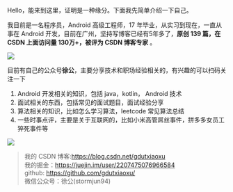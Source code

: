 




Hello，能来到这里，证明是一种缘分。下面我先简单介绍一下自己。

我目前是一名程序员，Android 高级工程师，17 年毕业，从实习到现在，一直从事在 Android 开发，目前在广州，坚持写博客已经有5年多了，**原创 139 篇，在 CSDN 上面访问量 130万+，被评为 CSDN 博客专家** 。

![](https://gitee.com/gdutxiaoxu/blog-picture/raw/master/21/02/20210323121149.png)

目前有自己的公众号**徐公**，主要分享技术和职场经验相关的，有兴趣的可以扫码关注一下

1. Android 开发相关的知识，包括 java，kotlin， Android 技术
2. 面试相关的东西，包括常见的面试题目，面试经验分享
3. 算法相关的知识，比如怎么学习算法，leetcode 常见算法总结
4. 一些时事点评，主要是关于互联网的，比如小米高管屌丝事件，拼多多女员工猝死事件等


![](https://gitee.com/gdutxiaoxu/blog-picture/raw/master/21/02/%E7%A8%8B%E5%BA%8F%E5%91%98%E5%BE%90%E5%85%AC%20(1).png)

> 我的 CSDN 博客:https://blog.csdn.net/gdutxiaoxu <br>
> 我的掘金：https://juejin.im/user/2207475076966584  <br>
> github: https://github.com/gdutxiaoxu/  <br>
> 微信公众号：徐公(stormjun94)  <br>
